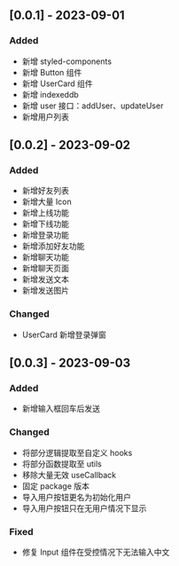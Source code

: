 ## [0.0.1] - 2023-09-01

### Added

- 新增 styled-components
- 新增 Button 组件
- 新增 UserCard 组件
- 新增 indexeddb
- 新增 user 接口：addUser、updateUser
- 新增用户列表

## [0.0.2] - 2023-09-02

### Added

- 新增好友列表
- 新增大量 Icon
- 新增上线功能
- 新增下线功能
- 新增登录功能
- 新增添加好友功能
- 新增聊天功能
- 新增聊天页面
- 新增发送文本
- 新增发送图片

### Changed

- UserCard 新增登录弹窗

## [0.0.3] - 2023-09-03

### Added

- 新增输入框回车后发送

### Changed

- 将部分逻辑提取至自定义 hooks
- 将部分函数提取至 utils
- 移除大量无效 useCallback
- 固定 package 版本
- 导入用户按钮更名为初始化用户
- 导入用户按钮只在无用户情况下显示

### Fixed

- 修复 Input 组件在受控情况下无法输入中文

